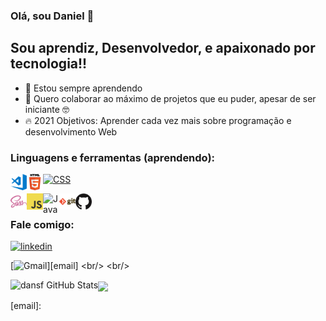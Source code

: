 ### Olá, sou Daniel 👋

## Sou aprendiz, Desenvolvedor, e apaixonado por tecnologia!!

- 🌱 Estou sempre aprendendo
- 🖖 Quero colaborar ao máximo de projetos que eu puder, apesar de ser iniciante 🤓
- 🔥 2021 Objetivos: Aprender cada vez mais sobre programação e desenvolvimento Web

### Linguagens e ferramentas (aprendendo):

[<img align="left" alt="Visual Studio Code" width="26px" src="https://raw.githubusercontent.com/github/explore/80688e429a7d4ef2fca1e82350fe8e3517d3494d/topics/visual-studio-code/visual-studio-code.png" />][link]
[<img align="left" alt="HTML5" width="26px" src="https://raw.githubusercontent.com/github/explore/80688e429a7d4ef2fca1e82350fe8e3517d3494d/topics/html/html.png" />][link]

[![CSS](https://img.shields.io/badge/-CSS-0DA6D8?style=for-the-badge&labelColor=black&logo=css3&logoColor=0DA6D8)][link]

[<img align="left" alt="Sass" width="26px" src="https://raw.githubusercontent.com/github/explore/80688e429a7d4ef2fca1e82350fe8e3517d3494d/topics/sass/sass.png" />][link]
[<img align="left" alt="JavaScript" width="26px" src="https://raw.githubusercontent.com/github/explore/80688e429a7d4ef2fca1e82350fe8e3517d3494d/topics/javascript/javascript.png" />][link]
[<img align="left" alt="Java" width="26px" src="https://cdn.jsdelivr.net/npm/simple-icons@v4/icons/java.svg" />][link]
[<img align="left" alt="Git" width="26px" src="https://raw.githubusercontent.com/github/explore/80688e429a7d4ef2fca1e82350fe8e3517d3494d/topics/git/git.png" />][link]
[<img align="left" alt="GitHub" width="26px" src="https://raw.githubusercontent.com/github/explore/78df643247d429f6cc873026c0622819ad797942/topics/github/github.png" />][link]

<br/>

### Fale comigo:
[![linkedin](https://img.shields.io/badge/-LinkedIn-33BBFF?style=for-the-badge&labelColor=black&logo=LinkedIn&logoColor=33BBFF)][linkedin]

[![Gmail](https://img.shields.io/badge/-Email-EA4335?style=for-the-badge&labelColor=black&logo=gmail&logoColor=EA4335")][email]
<br/>
<br/>

<!--### Atividades recentes-->
<!--START_SECTION:activity-->

<!--END_SECTION:activity-->
<!--<br/>-->

<img align="left" alt="dansf GitHub Stats" src="https://github-readme-stats.codestackr.vercel.app/api?username=dansf&show_icons=true&hide_border=true" />

<a href="https://github.com/dansf">
    <img align="center" src="https://readme-stats.jugalkishore.me/api/top-langs/?username=dansf&hide=C&exclude_repo=Kernel,dragontc,Whyred&langs_count=6&layout=compact" />
</a>

[linkedin]: https://www.linkedin.com/in/daniel-silva-6a56b070/
[link]: https://github.com/dansf?tab=repositories
[email]: <a href="mailto:dansf.3009@gmail.com"></a>